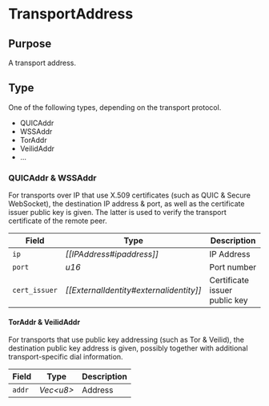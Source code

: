 # TransportAddress

## Purpose

A transport address.

## Type

One of the following types, depending on the transport protocol.

- QUICAddr
- WSSAddr
- TorAddr
- VeilidAddr
- ...

### QUICAddr & WSSAddr

For transports over IP that use X.509 certificates (such as QUIC & Secure WebSocket),
the destination IP address & port, as well as the certificate issuer public key is given.
The latter is used to verify the transport certificate of the remote peer.

| Field         | Type                                    | Description                   |
|---------------|-----------------------------------------|-------------------------------|
| `ip`          | *[[IPAddress#ipaddress]]*               | IP Address                    |
| `port`        | *u16*                                   | Port number                   |
| `cert_issuer` | *[[ExternalIdentity#externalidentity]]* | Certificate issuer public key |

#### TorAddr & VeilidAddr

For transports that use public key addressing (such as Tor & Veilid),
the destination public key address is given,
possibly together with additional transport-specific dial information.

| Field  | Type        | Description |
|--------|-------------|-------------|
| `addr` | *Vec\<u8\>* | Address     |
